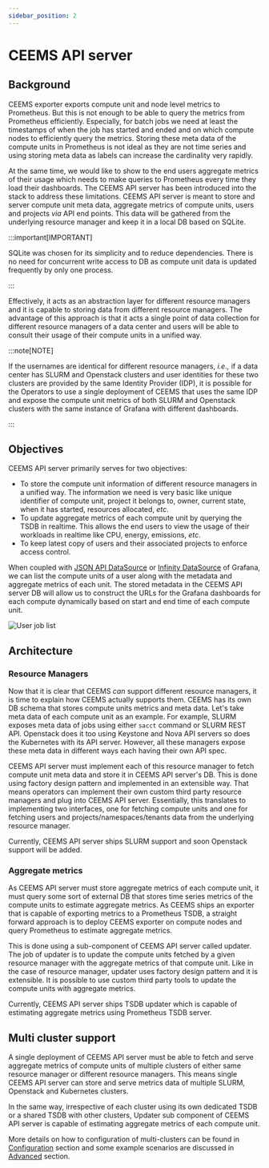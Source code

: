 ```yaml
---
sidebar_position: 2
---
```


# CEEMS API server

## Background

CEEMS exporter exports compute unit and node level metrics to Prometheus. But this is 
not enough to be able to query the metrics from Prometheus efficiently. Especially, for 
batch jobs we need at least the timestamps of when the job has started and ended and 
on which compute nodes to efficiently query the metrics. Storing these meta data of 
the compute units in Prometheus is not ideal as they are not time series and using storing meta 
data as labels can increase the cardinality very rapidly. 

At the same time, we would like to show to the end users aggregate metrics of their usage 
which needs to make queries to Prometheus every time they load their dashboards. The 
CEEMS API server has been introduced into the stack to address these limitations. CEEMS 
API server is meant to store and server compute unit meta data, aggregate metrics of 
compute units, users and projects _via_ API end points. This data will be gathered from 
the underlying resource manager and keep it in a local DB based on SQLite. 

:::important[IMPORTANT]

SQLite was chosen for its simplicity and to reduce dependencies. There is no need for
concurrent write access to DB as compute unit data is updated frequently by only one
process.

:::

Effectively, it acts as an abstraction layer for different 
resource managers and it is capable to storing data from different resource managers. 
The advantage of this approach is that it acts a single point of data collection for 
different resource managers of a data center and users will be able to consult their 
usage of their compute units in a unified way.

:::note[NOTE]

If the usernames are identical for different resource managers, _i.e.,_ if a data center 
has SLURM and Openstack clusters and user identities for these two clusters are provided 
by the same Identity Provider (IDP), it is possible for the Operators to use a 
single deployment of CEEMS that uses the same IDP and expose the compute unit metrics 
of both SLURM and Openstack clusters with the same instance of Grafana with 
different dashboards.

:::

## Objectives

CEEMS API server primarily serves for two objectives:

- To store the compute unit information of different resource managers in a unified way.
The information we need is very basic like unique identifier of compute unit, project it
belongs to, owner, current state, when it has started, resources allocated, _etc_.
- To update aggregate metrics of each compute unit by querying the TSDB in realtime. 
This allows the end users to view the usage of their workloads in realtime like CPU, 
energy, emissions, _etc_.
- To keep latest copy of users and their associated projects to enforce access control.

When coupled with 
[JSON API DataSource](https://grafana.github.io/grafana-json-datasource/installation/) or 
[Infinity DataSource](https://grafana.com/grafana/plugins/yesoreyeram-infinity-datasource/)
of Grafana, we can list the compute units of a user 
along with the metadata and aggregate metrics of each unit. The stored metadata in the 
CEEMS API server DB will allow us to construct the URLs for the Grafana dashboards for 
each compute dynamically based on start and end time of each compute unit.

![User job list](/img/dashboards/job_list_user.png)

## Architecture

### Resource Managers

Now that it is clear that CEEMS _can_ support different resource managers, it is time 
to explain how CEEMS actually supports them. CEEMS has its own DB schema that stores 
compute units metrics and meta data. Let's take meta data of each compute unit as an 
example. For example, SLURM exposes meta data of jobs using either `sacct` command or 
SLURM REST API. Openstack does it too using Keystone and Nova API servers so does the 
Kubernetes with its API server. However, all these managers expose these meta data 
in different ways each having their own API spec. 

CEEMS API server must implement each of this resource manager to fetch compute unit 
meta data and store it in CEEMS API server's DB. This is done using factory design
pattern and implemented in an extensible way. That means operators can implement their 
own custom third party resource managers and plug into CEEMS API server. Essentially, 
this translates to implementing two interfaces, one for fetching compute units and one 
for fetching users and projects/namespaces/tenants data from the underlying resource 
manager. 

Currently, CEEMS API server ships SLURM support and soon Openstack support 
will be added.

### Aggregate metrics

As CEEMS API server must store aggregate metrics of each compute unit, it must query 
some sort of external DB that stores time series metrics of the compute units to 
estimate aggregate metrics. As CEEMS ships an exporter that is capable of exporting 
metrics to a Prometheus TSDB, a straight forward approach is to deploy CEEMS exporter 
on compute nodes and query Prometheus to estimate aggregate metrics.

This is done using a sub-component of CEEMS API server called updater. The job of 
updater is to update the compute units fetched by a given resource manager with the 
aggregate metrics of that compute unit. Like in the case of resource manager, updater 
uses factory design pattern and it is extensible. It is possible to use custom 
third party tools to update the compute units with aggregate metrics. 

Currently, CEEMS API server ships TSDB updater which is capable of estimating aggregate 
metrics using Prometheus TSDB server.

## Multi cluster support

A single deployment of CEEMS API server must be able to fetch and serve aggregate metrics 
of compute units of multiple clusters of either same resource manager or different 
resource managers. This means single CEEMS API server can store and serve metrics data 
of multiple SLURM, Openstack and Kubernetes clusters. 

In the same way, irrespective of each cluster using its own dedicated TSDB or a shared 
TSDB with other clusters, Updater sub component of CEEMS API server is capable of 
estimating aggregate metrics of each compute unit.

More details on how to configuration of multi-clusters can be found in 
[Configuration](../configuration/ceems-api-server.md) section and some example 
scenarios are discussed in [Advanced](../advanced/multi-cluster.md) section.
